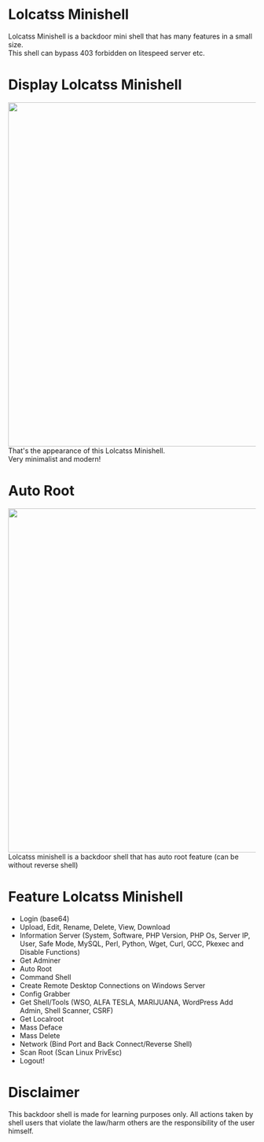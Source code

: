 # Lolcatss Minishell
Lolcatss Minishell is a backdoor mini shell that has many features in a small size.<br>
This shell can bypass 403 forbidden on litespeed server etc.

# Display Lolcatss Minishell
<img src="https://i.ibb.co/Jz8ytRC/lolcatss.png" width="700px"><br>
That's the appearance of this Lolcatss Minishell.<br>
Very minimalist and modern!

# Auto Root
<img src="https://i.ibb.co/RTjJtc6/Capture.png" width="700px"><br>
Lolcatss minishell is a backdoor shell that has auto root feature (can be without reverse shell)

# Feature Lolcatss Minishell
- Login (base64)<br>
- Upload, Edit, Rename, Delete, View, Download<br>
- Information Server (System, Software, PHP Version, PHP Os, Server IP, User, Safe Mode, MySQL, Perl, Python, Wget, Curl, GCC, Pkexec and Disable Functions)<br>
- Get Adminer<br>
- Auto Root<br>
- Command Shell<br>
- Create Remote Desktop Connections on Windows Server<br>
- Config Grabber<br>
- Get Shell/Tools (WSO, ALFA TESLA, MARIJUANA, WordPress Add Admin, Shell Scanner, CSRF)<br>
- Get Localroot<br>
- Mass Deface<br>
- Mass Delete<br>
- Network (Bind Port and Back Connect/Reverse Shell)<br>
- Scan Root (Scan Linux PrivEsc)<br>
- Logout!

# Disclaimer
This backdoor shell is made for learning purposes only. All actions taken by shell users that violate the law/harm others are the responsibility of the user himself.
